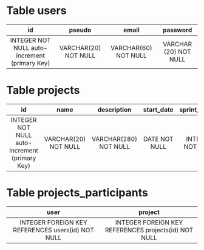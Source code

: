 # Table users

| id | pseudo | email | password |
|:--:|:--:|:--:|:--:|
| INTEGER NOT NULL auto-increment (primary Key)  | VARCHAR(20) NOT NULL | VARCHAR(60) NOT NULL | VARCHAR (20) NOT NULL|

# Table projects
| id | name | description | start_date | sprint_length | owner |
|:--:|:--:|:--:|:--:|:--:|:--:|
| INTEGER NOT NULL auto-increment (primary Key) | VARCHAR(20) NOT NULL | VARCHAR(280) NOT NULL | DATE NOT NULL | INTEGER NOT NULL | INTEGER FOREIGN KEY REFERENCES users(id) NOT NULL |

# Table projects_participants
| user | project |
|:--:|:--:|
| INTEGER FOREIGN KEY REFERENCES users(id) NOT NULL | INTEGER FOREIGN KEY REFERENCES projects(id) NOT NULL |
